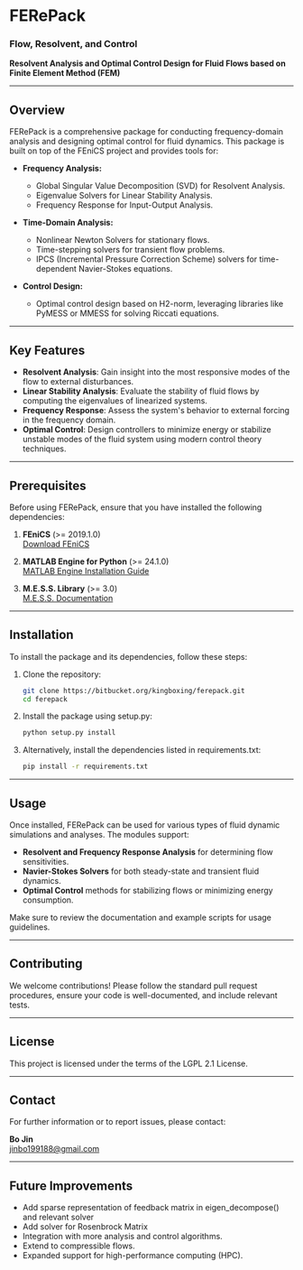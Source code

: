 # FERePack

### Flow, Resolvent, and Control

**Resolvent Analysis and Optimal Control Design for Fluid Flows based on Finite Element Method (FEM)**

---

## Overview

FERePack is a comprehensive package for conducting frequency-domain analysis and designing optimal control for fluid dynamics. This package is built on top of the FEniCS project and provides tools for:

- **Frequency Analysis:**
  - Global Singular Value Decomposition (SVD) for Resolvent Analysis.
  - Eigenvalue Solvers for Linear Stability Analysis.
  - Frequency Response for Input-Output Analysis.
  
- **Time-Domain Analysis:**
  - Nonlinear Newton Solvers for stationary flows.
  - Time-stepping solvers for transient flow problems.
  - IPCS (Incremental Pressure Correction Scheme) solvers for time-dependent Navier-Stokes equations.
  
- **Control Design:**
  - Optimal control design based on H2-norm, leveraging libraries like PyMESS or MMESS for solving Riccati equations.

---

## Key Features

- **Resolvent Analysis**: Gain insight into the most responsive modes of the flow to external disturbances.
- **Linear Stability Analysis**: Evaluate the stability of fluid flows by computing the eigenvalues of linearized systems.
- **Frequency Response**: Assess the system's behavior to external forcing in the frequency domain.
- **Optimal Control**: Design controllers to minimize energy or stabilize unstable modes of the fluid system using modern control theory techniques.

---

## Prerequisites

Before using FERePack, ensure that you have installed the following dependencies:

1. **FEniCS** (>= 2019.1.0)  
   [Download FEniCS](https://fenicsproject.org/download/archive/)

2. **MATLAB Engine for Python** (>= 24.1.0)  
   [MATLAB Engine Installation Guide](https://www.mathworks.com/help/matlab/matlab_external/install-the-matlab-engine-for-python.html)

3. **M.E.S.S. Library** (>= 3.0)  
   [M.E.S.S. Documentation](https://www.mpi-magdeburg.mpg.de/projects/mess)

---

## Installation

To install the package and its dependencies, follow these steps:

1. Clone the repository:
   ```bash
   git clone https://bitbucket.org/kingboxing/ferepack.git
   cd ferepack
2. Install the package using setup.py:
   ```bash 
   python setup.py install
3. Alternatively, install the dependencies listed in requirements.txt:
   ```bash 
   pip install -r requirements.txt

---

## Usage

Once installed, FERePack can be used for various types of fluid dynamic simulations and analyses. The modules support:

- **Resolvent and Frequency Response Analysis** for determining flow sensitivities.
- **Navier-Stokes Solvers** for both steady-state and transient fluid dynamics.
- **Optimal Control** methods for stabilizing flows or minimizing energy consumption.

Make sure to review the documentation and example scripts for usage guidelines.

---

## Contributing

We welcome contributions! Please follow the standard pull request procedures, ensure your code is well-documented, and include relevant tests.

---

## License

This project is licensed under the terms of the LGPL 2.1 License.

---

## Contact

For further information or to report issues, please contact:

**Bo Jin**  
[jinbo199188@gmail.com](mailto:jinbo199188@gmail.com)

---

## Future Improvements

- Add sparse representation of feedback matrix in eigen_decompose() and relevant solver
- Add solver for Rosenbrock Matrix
- Integration with more analysis and control algorithms.
- Extend to compressible flows.
- Expanded support for high-performance computing (HPC).
